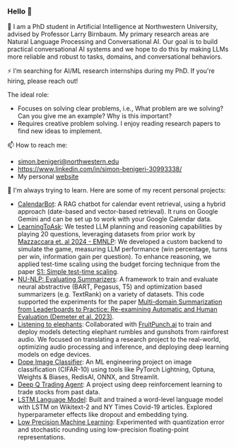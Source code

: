 ### Hello 👋

<!--
**simon-benigeri/simon-benigeri** is a ✨ _special_ ✨ repository because its `README.md` (this file) appears on your GitHub profile.

Here are some ideas to get you started:

- 🔭 I’m currently working on ...
- 🌱 I’m currently learning ...
- 👯 I’m looking to collaborate on ...
- 🤔 I’m looking for help with ...
- 💬 Ask me about ...
- 📫 How to reach me: ...
- 😄 Pronouns: ...
- ⚡ Fun fact: ...
-->
🔭 I am a PhD student in Artificial Intelligence at Northwestern University, advised by Professor Larry Birnbaum. My primary research areas are Natural Language Processing and Conversational AI. Our goal is to build practical conversational AI systems and we hope to do this by making LLMs more reliable and robust to tasks, domains, and conversational behaviors.

<!--I also perform data science and engineering work in collaboration with cardiology and AI researchers at the Northwestern Medicine [Center for Artificial Intelligence at the Bluhm Cardiovascular Institute (BCVI)](https://ai.heart.nm.org/).-->

⚡ I’m searching for AI/ML research internships during my PhD. If you're hiring, please reach out! 

The ideal role:
- Focuses on solving clear problems, i.e., What problem are we solving? Can you give me an example? Why is this important?
- Requires creative problem solving. I enjoy reading research papers to find new ideas to implement. 

📫 How to reach me:
- simon.benigeri@northwestern.edu
- https://www.linkedin.com/in/simon-benigeri-30993338/
- My personal [website](simonbenigeri.com)

:school: I'm always trying to learn. Here are some of my recent personal projects:
- [CalendarBot](https://github.com/simon-benigeri/calendar-bot/): A RAG chatbot for calendar event retrieval, using a hybrid approach (date-based and vector-based retrieval). It runs on Google Gemini and can be set up to work with your Google Calendar data.
- [LearningToAsk](https://github.com/c-col/LearningToAsk/): We tested LLM planning and reasoning capabilities by playing 20 questions, leveraging datasets from prior work by [Mazzaccara et. al 2024 - EMNLP](https://github.com/dmazzaccara/LearningToAsk): We developed a custom backend to simulate the game, measuring LLM performance (win percentage, turns per win, information gain per question). To enhance reasoning, we applied test-time scaling using the budget forcing technique from the paper [S1: Simple test-time scaling](https://arxiv.org/abs/2501.19393).
- [NU-NLP: Evaluating Summarizers](https://github.com/nu-nlp/evaluating-summarizers): A framework to train and evaluate neural abstractive (BART, Pegasus, T5) and optimization based summarizers (e.g. TextRank) on a variety of datasets. This code supported the experiments for the paper [Multi-domain Summarization from Leaderboards to Practice: Re-examining Automatic and Human Evaluation (Demeter et al. 2023)](https://aclanthology.org/2023.gem-1.20/).
- [Listening to elephants](https://www.fruitpunch.ai/blog/listening-to-the-giants-protecting-forest-elephants-through-audio-monitoring): Collaborated with [FruitPunch.ai](https://www.fruitpunch.ai/) to train and deploy models detecting elephant rumbles and gunshots from rainforest audio. We focused on translating a research project to the real-world, optimizing audio processing and inference, and deploying deep learning models on edge devices.
- [Dope Image Classifier](https://github.com/kobe-org/dope-image-classifier): An ML engineering project on image classification (CIFAR-10) using tools like PyTorch Lightning, Optuna, Weights & Biases, RedisAI, ONNX, and Streamlit.
- [Deep Q Trading Agent](https://github.com/lukesalamone/deep-q-trading-agent): A project using deep reinforcement learning to trade stocks from  past data. 
- [LSTM Language Model](https://github.com/simon-benigeri/lstm-language-model): Built and trained a word-level language model with LSTM on Wikitext-2 and NY Times Covid-19 articles. Explored hyperparameter effects like dropout and embedding tying.
- [Low Precision Machine Learning](https://github.com/simon-benigeri/low_precision_ml): Experimented with quantization error and stochastic rounding using low-precision floating-point representations.

<!--
- [CalendarBot](https://github.com/simon-benigeri/calendar-bot/). I built a basic Retrieval-Augmented Generation (RAG) chatbot for calendar event retrieval using a hybrid approach: date-based retrieval followed by vector-based retrieval. The space of intents is pretty limited but I'm happy with how we implemented date extractions from user queries because the most obvious parameter for relevant event retrieval is the date. It runs on Google Gemini and you can test it on your own google calendar data if you follow the set up instructions.
- [LearningToAsk](https://github.com/c-col/LearningToAsk/). My colleagues and I probed LLM planning and reasoning capabilities by testing them on the game 20 questions. We leverage datasets from prior work by [Mazzaccara et. al 2024 - EMNLP](https://github.com/dmazzaccara/LearningToAsk). But we built our own backend to simulate the game, to evaluate LLM reasoning (i.e., win percentage, turns per win, information gain per question) on the game. We also implemented test-time scaling using the budget forcing technique from the paper [S1: Simple test-time scaling](https://arxiv.org/abs/2501.19393) to improve reasoning performance.
- [Dope image classifier](https://github.com/kobe-org/dope-image-classifier). My friend `mkobbi` and I chose a simple project, like image classification on CIFAR10, and we focus on the ML engineering aspects. It's a good way to to get experience with technologies like Pytorch-lightning, optuna, weights and biases, RedisAI, ONNX, and streamlit.
- [Improving financial trading decisions with deep RL and transfer learning](https://github.com/lukesalamone/deep-q-trading-agent) is a project where my colleagues and I implement a Deep Q learning agent to trade stocks. We "made profit" on past data but don't use this agent for your own investments. It tanked on Covid market data because the action space is limited to BUY, HOLD, SELL. 
- [LSTM language model](https://github.com/simon-benigeri/lstm-language-model) is a project where my colleagues and I implemented and trained a word-level language model with LSTM. We train on 2 corpora: Wikitext-2 and NY Times articles on covid-19. Our learning goals were to create a pretraining dataset, understand the LSTM architecture, measure the effects of different hyperparameters and architectural decisions (e.g. dropout, tied embeddings).
- [Low Precision Machine Learning](https://github.com/simon-benigeri/low_precision_ml). I set up a code base to run experiments that measure quantization error, i.e., error due to training ML algorithms in low precision floating point representations. The code also simululates stochastic rounding to see if it helps with quantization error. The current repo uses a very simple model and toy datasets so we don't notice any error due to quantization. However, you can replace the model, the dataset, and run your own experiment (e.g., with a CNN we noticed clearer differences on CIFA10. 
-->
